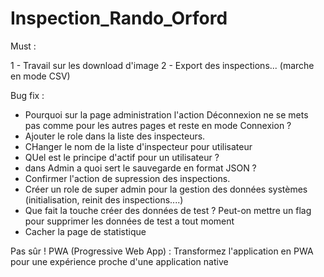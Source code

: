 # Inspection_Rando_Orford

Must :

1 - Travail sur les download d'image
2 - Export des inspections... (marche en mode CSV)



Bug fix :
- Pourquoi sur la page administration l'action Déconnexion ne se mets pas comme pour les autres pages et reste en mode Connexion ?
- Ajouter le role dans la liste des inspecteurs.
- CHanger le nom de la liste d'inspecteur pour utilisateur
- QUel est le principe d'actif pour un utilisateur ?
- dans Admin a quoi sert le sauvegarde en format JSON ?
- Confirmer l'action de supression des inspections.
- Créer un role de super admin pour la gestion des données systèmes (initialisation, reinit des inspections....)
- Que fait la touche créer des données de test ? Peut-on mettre un flag pour supprimer les données de test a tout moment
- Cacher la page de statistique



Pas sûr !
PWA (Progressive Web App) : Transformez l'application en PWA pour une expérience proche d'une application native

